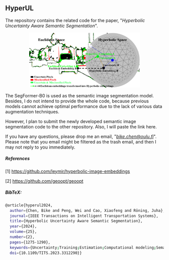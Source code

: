 ## HyperUL

The repository contains  the related code for the paper, "*Hyperbolic Uncertainty Aware Semantic Segmentation*". 

<div align=center>
<img src="imgs/uncertainty_mis_hyper.png" width="70%">
</div>


The SegFormer-B0 is used as the semantic image segmentation model. Besides, I do not intend to provide the whole code, because previous models cannot achieve optimal performance due to the lack of various data augmentation techniques.  

However, I plan to submit the newly developed semantic image segmentation code to the other repository. Also, I will paste the link here. 

 

If you have any questions, please drop me an email, "*bike.chen@oulu.fi*". Please note that you email might be filtered as the trash email, and then I may not reply to you immediately. 



##### References

[1] https://github.com/leymir/hyperbolic-image-embeddings

[2] https://github.com/geoopt/geoopt



##### BibTeX:

```bash
@article{hyperul2024,
  author={Chen, Bike and Peng, Wei and Cao, Xiaofeng and Röning, Juha},
  journal={IEEE Transactions on Intelligent Transportation Systems}, 
  title={Hyperbolic Uncertainty Aware Semantic Segmentation}, 
  year={2024},
  volume={25},
  number={2},
  pages={1275-1290},
  keywords={Uncertainty;Training;Estimation;Computational modeling;Semantic segmentation;Drones;Task analysis;Hyperbolic space;hyperbolic uncertainty estimation;semantic segmentation;self-driving cars;autonomous drones},
  doi={10.1109/TITS.2023.3312290}}
```

